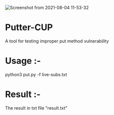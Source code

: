 ![Screenshot from 2021-08-04 11-53-32](https://user-images.githubusercontent.com/60152515/128162658-32d69ec6-02e9-4b29-b779-782a047940c2.png)
# Putter-CUP
A tool for testing improper put method vulnerability

# Usage :- 

python3 put.py -f live-subs.txt

#  Result :- 
The result in txt file "result.txt"
